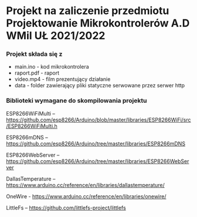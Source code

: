 # Projekt na zaliczenie przedmiotu Projektowanie Mikrokontrolerów A.D WMiI UŁ 2021/2022 

### Projekt składa się z

- main.ino - kod mikrokontrolera
- raport.pdf - raport
- video.mp4 - film prezentujący działanie
- data - folder zawierający pliki statyczne serwowane przez serwer http


### Biblioteki wymagane do skompilowania projektu

ESP8266WiFiMulti – https://github.com/esp8266/Arduino/blob/master/libraries/ESP8266WiFi/src/ESP8266WiFiMulti.h 

ESP8266mDNS – https://github.com/esp8266/Arduino/tree/master/libraries/ESP8266mDNS

ESP8266WebServer – https://github.com/esp8266/Arduino/tree/master/libraries/ESP8266WebServer

DallasTemperature – https://www.arduino.cc/reference/en/libraries/dallastemperature/ 

OneWire - https://www.arduino.cc/reference/en/libraries/onewire/

LittleFs – https://github.com/littlefs-project/littlefs
